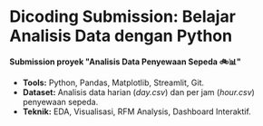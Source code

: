 # Dicoding Submission: Belajar Analisis Data dengan Python
**Submission proyek "Analisis Data Penyewaan Sepeda 🚲📊"**    
- **Tools:** Python, Pandas, Matplotlib, Streamlit, Git.  
- **Dataset:** Analisis data harian (*day.csv*) dan per jam (*hour.csv*) penyewaan sepeda.  
- **Teknik:** EDA, Visualisasi, RFM Analysis, Dashboard Interaktif.  
